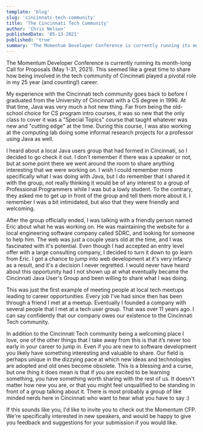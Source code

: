```yaml
---
template: 'blog'
slug: 'cincinnati-tech-community'
title: 'The Cincinnati Tech Community'
author: 'Chris Nelson'
publishedDate: '05-13-2021'
published: 'true'
summary: 'The Momentum Developer Conference is currently running its month-long Call for Proposals (May 1-31, 2021).'
---
```


The Momentum Developer Conference is currently running its month-long Call for Proposals (May 1-31, 2021). This seemed like a great time to share how being involved in the tech community of Cincinnati played a pivotal role in my 25 year (and counting!) career.

My experience with the Cincinnati tech community goes back to before I graduated from the University of Cincinnati with a CS degree in 1996. At that time, Java was very much a hot new thing. Far from being the old-school choice for CS program intro courses, it was so new that the only class to cover it was a "Special Topics" course that taught whatever was new and "cutting edge" at the time. During this course, I was also working at the computing lab doing some informal research projects for a professor using Java as well.

I heard about a local Java users group that had formed in Cincinnati, so I decided to go check it out. I don't remember if there was a speaker or not, but at some point there we went around the room to share anything interesting that we were working on. I wish I could remember more specifically what I was doing with Java, but I do remember that I shared it with the group, not really thinking it would be of any interest to a group of Professional Programmers while I was but a lowly student. To the contrary, they asked me to get up in front of the group and tell them more about it. I remember I was a bit intimidated, but also that they were friendly and welcoming.

After the group officially ended, I was talking with a friendly person named Eric about what he was working on. He was maintaining the website for a local engineering software company called SDRC, and looking for someone to help him. The web was just a couple years old at the time, and I was fascinated with it's potential. Even though I had accepted an entry level offer with a large consulting company, I decided to turn it down to go learn from Eric. I got a chance to jump into web development at it's very infancy as a result, and it's a decision I never regretted. I would never have heard about this opportunity had I not shown up at what eventually became the Cincinnati Java User's Group and been willing to share what I was doing. 

This was just the first example of meeting people at local tech meetups leading to career opportunities. Every job I’ve had since then has been through a friend I met at a meetup. Eventually I founded a company with several people that I met at a tech user group. That was over 11 years ago. I can say confidently that our company owes our existence to the Cincinnati Tech community.

In addition to the Cincinnati Tech community being a welcoming place I love, one of the other things that I take away from this is that it’s never too early in your career to jump in. Even if you are new to software development you likely have something interesting and valuable to share. Our field is perhaps unique in the dizzying pace at which new ideas and technologies are adopted and old ones become obsolete. This is a blessing and a curse, but one thing it does mean is that if you are excited to be learning something, you have something worth sharing with the rest of us. It doesn't matter how new you are, or that you might feel unqualified to be standing in front of a group talking about it. There is most probably a group of like minded nerds here in Cincinnati who want to hear what you have to say :)

If this sounds like you, I'd like to invite you to check out the Momentum CFP. We're specifically interested in new speakers, and would be happy to give you feedback and suggestions for your submission if you would like.

